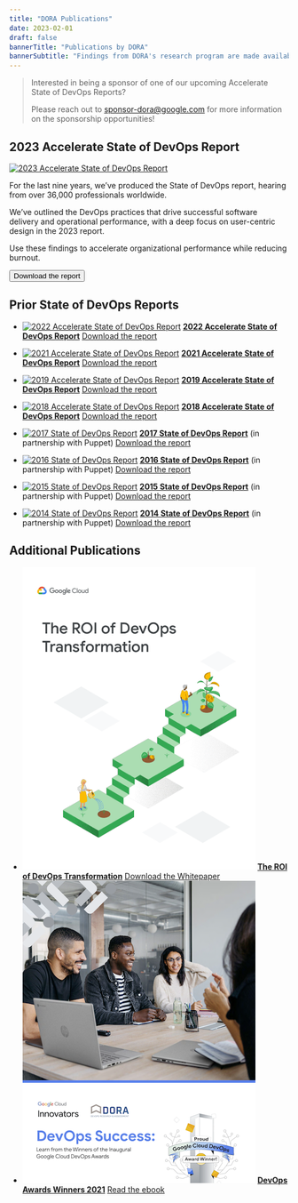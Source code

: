 ```yaml
---
title: "DORA Publications"
date: 2023-02-01
draft: false
bannerTitle: "Publications by DORA"
bannerSubtitle: "Findings from DORA's research program are made available through a series of publications, including the Accelerate State of DevOps Report."
---
```

> Interested in being a sponsor of one of our upcoming Accelerate State of DevOps Reports?
>
> Please reach out to sponsor-dora@google.com for more information on the sponsorship opportunities!

## 2023 Accelerate State of DevOps Report

<section class="publicationHighlight">
    <aside>
        <a href="/research/2023/dora-report/" target="_blank"><img src="/research/2023/dora-report/2023-dora-accelerate-state-of-devops-report.png" alt="2023 Accelerate State of DevOps Report"></a>
    </aside>
    <article>
       <p>For the last nine years, we’ve produced the State of DevOps report, hearing from over 36,000 professionals worldwide.</p>
        <p>We’ve outlined the DevOps practices that drive successful software delivery and operational performance, with a deep focus on user-centric design in the 2023 report.</p>
        <p>Use these findings to accelerate organizational performance while reducing burnout.</p>
       <a href="/research/2023/dora-report/" target="_blank"><button class="secondary">Download the report</button></a>
    </article>
</section>

## Prior State of DevOps Reports

- [![2022 Accelerate State of DevOps Report](/research/2022/dora-report/2022-dora-accelerate-state-of-devops-report_landscape.png)](/research/2022/dora-report/)
  **[2022 Accelerate State of DevOps Report](/research/2022/dora-report/)**
  [Download the report](/research/2022/dora-report/)

- [![2021 Accelerate State of DevOps Report](/research/2021/dora-report/2021-dora-accelerate-state-of-devops-report.png)](/research/2021/dora-report/)
  **[2021 Accelerate State of DevOps Report](/research/2021/dora-report/)**
  [Download the report](/research/2021/dora-report/)

- [![2019 Accelerate State of DevOps Report](/research/2019/dora-report/2019-dora-accelerate-state-of-devops-report.png)](/research/2019/dora-report/)
  **[2019 Accelerate State of DevOps Report](/research/2019/dora-report/2019-dora-accelerate-state-of-devops-report.pdf)**
  [Download the report](/research/2019/dora-report/)

- [![2018 Accelerate State of DevOps Report](/research/2018/dora-report/2018-dora-accelerate-state-of-devops-report.png)](/research/2018/dora-report/)
  **[2018 Accelerate State of DevOps Report](/research/2018/dora-report/2018-dora-accelerate-state-of-devops-report.pdf)**
  [Download the report](/research/2018/dora-report/)

- [![2017 State of DevOps Report](/research/2017/2017-state-of-devops-report.png)](/research/2017)
  **[2017 State of DevOps Report](/research/2017)**
  (in partnership with Puppet)
  [Download the report](/research/2017)

- [![2016 State of DevOps Report](/research/2016/2016-state-of-devops-report.png)](/research/2016/)
  **[2016 State of DevOps Report](/research/2016/)**
  (in partnership with Puppet)
  [Download the report](/research/2016/)

- [![2015 State of DevOps Report](/research/2015/2015-state-of-devops-report.png)](/research/2015)
  **[2015 State of DevOps Report](/research/2015)**
  (in partnership with Puppet)
  [Download the report](/research/2015/)

- [![2014 State of DevOps Report](/research/2014/2014-state-of-devops-report.png)](/research/2014)
  **[2014 State of DevOps Report](/research/2014)**
  (in partnership with Puppet)
  [Download the report](/research/2014/)

## Additional Publications
<!-- add publications as list items, using markdown syntax (list items are designated with a leading dash) -->

- [![ROI of DevOps Whitepaper](img/whitepaper-roi.png)](/research/2020/)
  **[The ROI of DevOps Transformation](/research/2020/)**
  [Download the Whitepaper](/research/2020/)
- [![DevOps Awards Winners 2021](img/devops_awards_fullebook.png)](https://services.google.com/fh/files/misc/devops_awards_fullebook_final.pdf)
  **[DevOps Awards Winners 2021](https://services.google.com/fh/files/misc/devops_awards_fullebook_final.pdf)**
  [Read the ebook](https://services.google.com/fh/files/misc/devops_awards_fullebook_final.pdf)